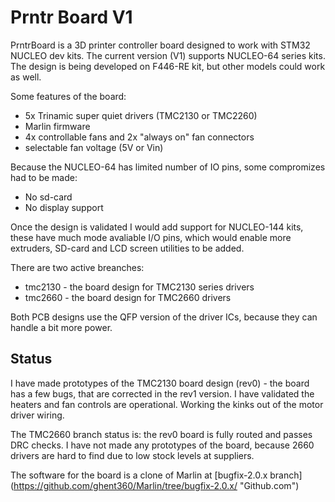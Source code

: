 Prntr Board V1
======================
PrntrBoard is a 3D printer controller board designed to work with STM32 NUCLEO dev kits. The current version (V1) supports NUCLEO-64 series kits. The design is being developed on F446-RE kit, but other models could work as well.

Some features of the board:
  + 5x Trinamic super quiet drivers (TMC2130 or TMC2260)
  + Marlin firmware
  + 4x controllable fans and 2x "always on" fan connectors
  + selectable fan voltage (5V or Vin)

Because the NUCLEO-64 has limited number of IO pins, some compromizes had to be made:
  + No sd-card
  + No display support

Once the design is validated I would add support for NUCLEO-144 kits, these have much mode avaliable I/O pins, which would enable more extruders, SD-card and LCD screen utilities to be added.

There are two active breanches:
  + tmc2130 - the board design for TMC2130 series drivers
  + tmc2660 - the board design for TMC2660 drivers

Both PCB designs use the QFP version of the driver ICs, because they can handle a bit more power.

Status
------
I have made prototypes of the TMC2130 board design (rev0) - the board has a few bugs, that are corrected in the rev1 version. I have validated the heaters and fan controls are operational. Working the kinks out of the motor driver wiring.

The TMC2660 branch status is: the rev0 board is fully routed and passes DRC checks. I have not made any prototypes of the board, because 2660 drivers are hard to find due to low stock levels at suppliers.

The software for the board is a clone of Marlin at [bugfix-2.0.x branch] (https://github.com/ghent360/Marlin/tree/bugfix-2.0.x/ "Github.com")